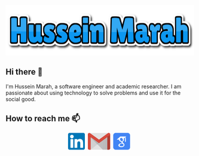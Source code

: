 <p align="center">
  <img width="640" height="135" src="https://github.com/husseinmarah/husseinmarah/blob/master/pictures/name_logo.png">
</p>

## Hi there 👋
I'm Hussein Marah, a software engineer and academic researcher. I am passionate about using technology to solve problems and use it for the social good.

## How to reach me 📫
<p align='center'>
<a href="https://www.linkedin.com/in/husseinmarah/"><img height="45" src="https://github.com/husseinmarah/husseinmarah/blob/master/pictures/linkedin.png?raw=true"></a>&nbsp;
<a href="mailto:hussein.marah@gmail.com"><img height="45" src="https://github.com/husseinmarah/husseinmarah/blob/master/pictures/gmail.png?raw=true"></a>&nbsp;
<a href="https://scholar.google.com/citations?user=ZXLg2TIAAAAJ&hl=en&authuser=1"><img height="45" src="https://github.com/husseinmarah/husseinmarah/blob/master/pictures/google_scholar.png"></a>&nbsp;

</p>

<!--
**husseinmarah/husseinmarah** is a ✨ _special_ ✨ repository because its `README.md` (this file) appears on your GitHub profile.

Here are some ideas to get you started:

- 🔭 I’m currently working on ...
- 🌱 I’m currently learning ...
- 👯 I’m looking to collaborate on ...
- 🤔 I’m looking for help with ...
- 💬 Ask me about ...
- 📫 How to reach me: ...
- 😄 Pronouns: ...
- ⚡ Fun fact: ...
-->
